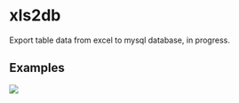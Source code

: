 # xls2db
Export table data from excel to mysql database, in progress.

## Examples

<img src="https://github.com/cls1991/xls2db/blob/master/screenshots/sample.gif?raw=true">

